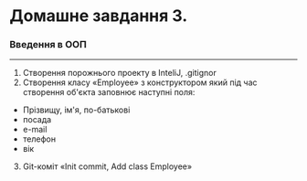 # Домашне завдання 3.
### Введення в ООП
***
1. Створення порожнього проекту в InteliJ, .gitignor
2. Створення класу «Employee» з конструктором який під час створення об'єкта заповнює наступні поля:
- Прізвищу, ім'я, по-батькові
- посада
- e-mail
- телефон
- вік
3. Git-коміт «Init commit, Add class Employee»